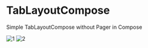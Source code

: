 # TabLayoutCompose
Simple TabLayoutCompose without Pager in Compose

![1](https://user-images.githubusercontent.com/6966882/230805426-99a028e9-bb88-4707-aba3-25d5762b2034.png)
![2](https://user-images.githubusercontent.com/6966882/230805433-7ec1823f-9ef9-4792-9e72-c8665a9255ba.png)
